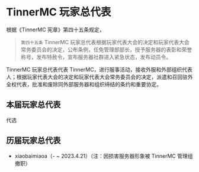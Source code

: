 # TinnerMC 玩家总代表
根据《TinnerMC 宪章》第四十五条规定，

> `第四十五条` TinnerMC 玩家总代表根据玩家代表大会的决定和玩家代表大会常务委员会的决定，公布条例，任免管理部部长，授予服务器的表彰和荣誉称号，发布特赦令，宣布服务器社群进入紧急状态，发布动员令。

TinnerMC 玩家总代表代表 TinnerMC，进行服事活动，接收外服和外部组织代表人；根据玩家代表大会的决定和玩家代表大会常务委员会的决定，派遣和召回驻外全权代表，批准和废除同外部服务器和组织缔结的条约和重要协定。

## 本届玩家总代表
代选

## 历届玩家总代表
- xiaobaimiaoa（- ~ 2023.4.21）（注：因损害服务器形象被 TinnerMC 管理组撤职）